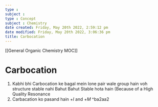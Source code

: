 ```yaml
---
type : 
subject : 
type : Concept
subject : Chemistry
date created: Friday, May 20th 2022, 2:59:12 pm
date modified: Friday, May 20th 2022, 3:06:36 pm
title: Carbocation
---
```

[[General Organic Chemistry MOC]]
# Carbocation

1. Kabhi bhi Carbocation ke bagal mein lone pair wale group hain voh structure stable nahi Bahut Bahut Stable hota hain (Because of a High Quality Resonance
2. Carbacation ko pasand hain $+I$ and $+M$ ^ba2aa2